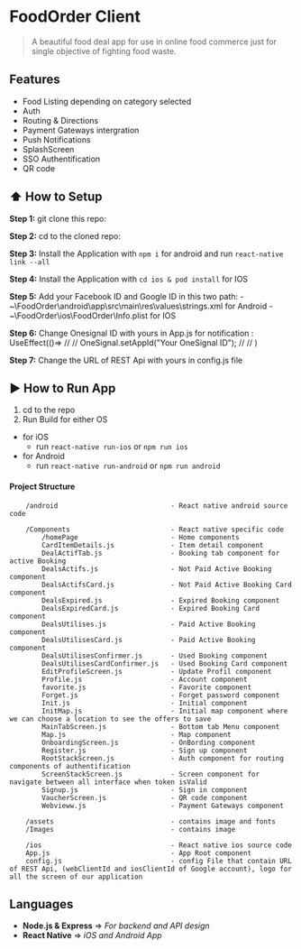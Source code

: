 # FoodOrder Client
> A beautiful food deal app for use in online food commerce just for single objective of fighting food waste.

## Features

- Food Listing depending on category selected
- Auth
- Routing & Directions
- Payment Gateways intergration
- Push Notifications
- SplashScreen
- SSO Authentification
- QR code
## :arrow_up: How to Setup

**Step 1:** git clone this repo:

**Step 2:** cd to the cloned repo:

**Step 3:** Install the Application with `npm i` for android and run `react-native link --all`

**Step 4:** Install the Application with `cd ios & pod install` for IOS

**Step 5:** Add your Facebook ID and Google ID in this two path: 
    - ~\FoodOrder\android\app\src\main\res\values\strings.xml for Android
    - ~\FoodOrder\ios\FoodOrder\Info.plist for IOS

**Step 6:** Change Onesignal ID with yours in App.js for notification : 
  UseEffect(()=> 
    //
    //
      OneSignal.setAppId("Your OneSignal ID");
    //
    //
  )

**Step 7:** Change the URL of REST Api with yours in config.js file

## :arrow_forward: How to Run App

1. cd to the repo
2. Run Build for either OS
  * for iOS
    * run `react-native run-ios` or `npm run ios`
  * for Android
    * run `react-native run-android` or `npm run android`

#### Project Structure

```
    /android                            - React native android source code
    
    /Components                         - React native specific code
        /homePage                       - Home components
        CardItemDetails.js              - Item detail component
        DealActifTab.js                 - Booking tab component for active Booking
        DealsActifs.js                  - Not Paid Active Booking component
        DealsActifsCard.js              - Not Paid Active Booking Card component
        DealsExpired.js                 - Expired Booking component
        DealsExpiredCard.js             - Expired Booking Card component
        DealsUtilises.js                - Paid Active Booking component
        DealsUtilisesCard.js            - Paid Active Booking component
        DealsUtilisesConfirmer.js       - Used Booking component
        DealsUtilisesCardConfirmer.js   - Used Booking Card component
        EditProfileScreen.js            - Update Profil component
        Profile.js                      - Account component
        favorite.js                     - Favorite component
        Forget.js                       - Forget password component
        Init.js                         - Initial component
        InitMap.js                      - Initial map component where we can choose a location to see the offers to save
        MainTabScreen.js                - Bottom tab Menu component
        Map.js                          - Map component
        OnboardingScreen.js             - OnBording component
        Register.js                     - Sign up component
        RootStackScreen.js              - Auth component for routing components of authentification
        ScreenStackScreen.js            - Screen component for navigate between all interface when token isValid
        Signup.js                       - Sign in component
        VaucherScreen.js                - QR code component
        Webvieww.js                     - Payment Gateways component

    /assets                             - contains image and fonts
    /Images                             - contains image

    /ios                                - React native ios source code
    App.js                              - App Root component
    config.js                           - config File that contain URL of REST Api, (webClientId and iosClientId of Google account), logo for all the screen of our application             
```



## Languages

- **Node.js & Express** => _For backend and API design_
- **React Native** => _iOS and Android App_
